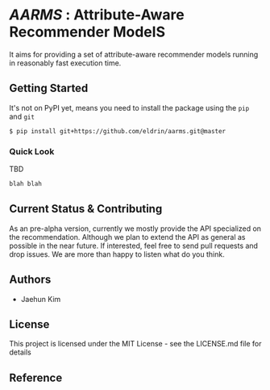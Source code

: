 # ***AARMS*** : Attribute-Aware Recommender ModelS

It aims for providing a set of attribute-aware recommender models running in reasonably fast execution time.


## Getting Started

It's not on PyPI yet, means you need to install the package using the `pip` and `git`

```console
$ pip install git+https://github.com/eldrin/aarms.git@master
```

### Quick Look

TBD

```python
blah blah
```

## Current Status & Contributing

As an pre-alpha version, currently we mostly provide the API specialized on the recommendation. Although we plan to extend the API as general as possible in the near future. If interested, feel free to send pull requests and drop issues. We are more than happy to listen what do you think.


## Authors

- Jaehun Kim

## License


This project is licensed under the MIT License - see the LICENSE.md file for details


## Reference
